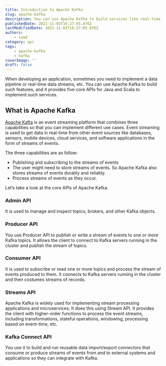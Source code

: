 ```yaml
---
title: Introduction to Apache Kafka
slug: apache-kafka
description: You can use Apache Kafka to build services like real-time data streams, and it provides five core APIs for Java and Scala to implement such services.
publishedDate: 2021-11-03T16:27:05.876Z
lastModifiedDate: 2021-11-03T16:27:05.876Z
authors:
    - saad
category: api
tags:
    - apache-kafka
    - kafka
coverImage: ''
draft: false
---
```


<Lead>

When developing an application, sometimes you need to implement a data pipeline or real-time data streams, etc. You can use Apache Kafka to build such features, and it provides five core APIs for Java and Scala to implement such services.

</Lead>

## What is Apache Kafka

[Apache Kafta](https://kafka.apache.org/) is an event streaming platform that combines three capabilities so that you can implement different use cases. Event streaming is used to get data in real-time from other event sources like databases, sensors, mobile devices, cloud services, and software applications in the form of streams of events.

The three capabilities are as follow:

- Publishing and subscribing to the streams of events
- The user might need to store streams of events. So Apache Kafka also stores streams of events durably and reliably.
- Process streams of events as they occur.

Let’s take a look at the core APIs of Apache Kafka.

### Admin API

It is used to manage and inspect topics, brokers, and other Kafka objects.

### Producer API

You use Producer API to publish or write a stream of events to one or more Kafka topics. It allows the client to connect to Kafka servers running in the cluster and publish the stream of topics.

### Consumer API

It is used to subscribe or read one or more topics and process the stream of events produced to them. It connects to Kafka servers running in the cluster and then costumes streams of records.

### Streams API

Apache Kafka is widely used for implementing stream processing applications and microservices. It does this using Stream API. It provides the client with higher-order functions to process the event streams, including transformations, stateful operations, windowing, processing based on event-time, etc.

### Kafka Connect API

You use it to build and run reusable data import/export connectors that consume or produce streams of events from and to external systems and applications so they can integrate with Kafka.
